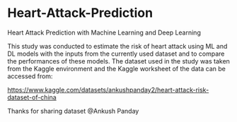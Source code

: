 # Heart-Attack-Prediction
Heart Attack Prediction with Machine Learning and Deep Learning

This study was conducted to estimate the risk of heart attack using ML and DL models with the inputs from the currently used dataset and to compare the performances of these models. The dataset used in the study was taken from the Kaggle environment and the Kaggle worksheet of the data can be accessed from:

https://www.kaggle.com/datasets/ankushpanday2/heart-attack-risk-dataset-of-china

Thanks for sharing dataset @Ankush Panday
